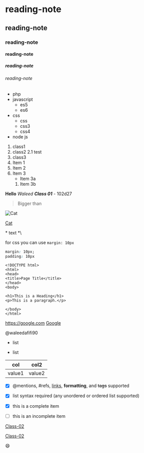 # reading-note
## reading-note
### reading-note
#### reading-note
##### reading-note
###### reading-note

* php
* javascript
  * es5
  * es6
* css
  * css
  * css3
  * css4
* node js

1. class1
1. class2
2.1 test
1. class3
1. Item 1
1. Item 2
1. Item 3
   * Item 3a
   1. Item 3b


**Hello** *Waleed*
***Class 01*** - 102d27

> Bigger than

![Cat](https://i.guim.co.uk/img/media/26392d05302e02f7bf4eb143bb84c8097d09144b/446_167_3683_2210/master/3683.jpg?width=1200&height=1200&quality=85&auto=format&fit=crop&s=49ed3252c0b2ffb49cf8b508892e452d)

[Cat](https://i.guim.co.uk/img/media/26392d05302e02f7bf4eb143bb84c8097d09144b/446_167_3683_2210/master/3683.jpg?width=1200&height=1200&quality=85&auto=format&fit=crop&s=49ed3252c0b2ffb49cf8b508892e452d)


\* text *\

for css you can use `margin: 10px`

``` css
margin: 10px;
padding: 10px
```

```
<!DOCTYPE html>
<html>
<head>
<title>Page Title</title>
</head>
<body>

<h1>This is a Heading</h1>
<p>This is a paragraph.</p>

</body>
</html>
```

<https://google.com>
[Google](https://google.com)

@waleedafifi90

+ list
- list

|col|col2|
|---|----|
|value1|value2|

- [x] @mentions, #refs, [links](), **formatting**, and <del>tags</del> supported
- [x] list syntax required (any unordered or ordered list supported)
- [x] this is a complete item
- [ ] this is an incomplete item


[Class-02](class-02)

[Class-02](classes/class-02)

:smile: